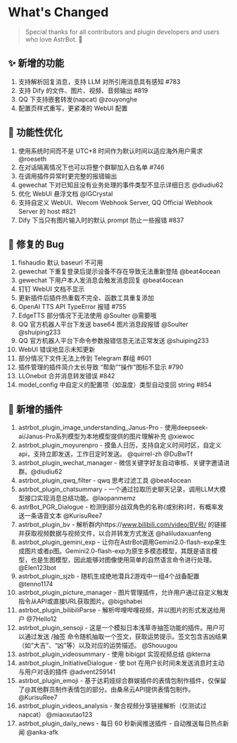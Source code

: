 # What's Changed

> Special thanks for all contributors and plugin developers and users who love AstrBot. 💖

## ✨ 新增的功能

1. 支持解析回复消息，支持 LLM 对所引用消息具有感知 #783
2. 支持 Dify 的文件、图片、视频、音频输出 #819
3. QQ 下支持嵌套转发(napcat) @zouyonghe
4. 配置页样式重写，更紧凑的 WebUI 配置

## 🎈 功能性优化

1. 使用系统时间而不是 UTC+8 时间作为默认时间以适应海外用户需求 @roeseth
2. 在对话隔离情况下也可以将整个群聊加入白名单 #746
3. 在调用插件异常时更完整的报错输出
4. gewechat 下对已知且没有业务处理的事件类型不显示详细日志 @diudiu62
5. 优化 WebUI 悬浮文档 @IGCrystal
6. 支持自定义 WebUI、Wecom Webhook Server, QQ Official Webhook Server 的 host #821
7. Dify 下当只有图片输入时的默认 prompt 防止一些报错 #837

## 🐛 修复的 Bug

1.  fishaudio 默认 baseurl 不可用
2.  gewechat 下重复登录后提示设备不存在导致无法重新登陆 @beat4ocean
3.  gewechat 下用户本人发消息会触发消息回复 @beat4ocean
4.  钉钉 WebUI 文档不显示
5.  更新插件后插件热重载不完全、函数工具重复添加
6.  OpenAI TTS API TypeError 报错 #755
7.  EdgeTTS 部分情况下无法使用 @Soulter @需要哦
8.  QQ 官方机器人平台下发送 base64 图片消息段报错 @Soulter @shuiping233
9.  QQ 官方机器人平台下命令参数报错信息无法正常发送 @shuiping233
10. WebUI 错误地显示未知更新
11. 部分情况下文件无法上传到 Telegram 群组 #601
12. 插件管理的插件简介太长导致 “帮助”“操作”图标不显示 #790
13. LLOnebot 合并消息转发错误 #842
14. model_config 中自定义的配置项（如温度）类型自动变回 string #854

## 🧩 新增的插件

1. astrbot_plugin_image_understanding_Janus-Pro - 使用deepseek-ai/Janus-Pro系列模型为本地模型提供的图片理解补充 @xiewoc
2. astrbot_plugin_moyurenpro - 摸鱼人日历，支持自定义时间时区，自定义api，支持立即发送，工作日定时发送。 @quirrel-zh @DuBwTf
3. astrbot_plugin_wechat_manager - 微信关键字好友自动审核、关键字邀请进群。@diudiu62
4. astrbot_plugin_qwq_filter - qwq 思考过滤工具 @beat4ocean
5. astrbot_plugin_chatsummary - 一个通过拉取历史聊天记录，调用LLM大模型接口实现消息总结功能。@laopanmemz
6. astrBot_PGR_Dialogue - 检测到部分战双角色的名称(或别称)时，有概率发送一条语音文本 @KurisuRee7
7. astrbot_plugin_bv -  解析群内https://www.bilibili.com/video/BV号/ 的链接并获取视频数据与视频文件，以合并转发方式发送 @haliludaxuanfeng
8. astrbot_plugin_gemini_exp - 让你在AstrBot调用Gemini2.0-flash-exp来生成图片或者p图。Gemini2.0-flash-exp为原生多模态模型，其既是语言模型，也是生图模型，因此能够对图像使用简单的自然语言命令进行处理。@Elen123bot
9. astrbot_plugin_sjzb - 随机生成绝地潜兵2游戏中一组4个战备配置 @tenno1174
10. astrbot_plugin_picture_manager - 图片管理插件，允许用户通过自定义触发指令从API或直接URL获取图片。@bigshabei
11. astrbot_plugin_bilibiliParse - 解析哔哩哔哩视频，并以图片的形式发送给用户 @7Hello12
12. astrbot_plugin_sensoji - 这是一个模拟日本浅草寺抽签功能的插件。用户可以通过发送 /抽签 命令随机抽取一个签文，获取运势提示。签文包含吉凶结果（如“大吉”、“凶”等）以及对应的运势描述。 @Shouugou
13. astrbot_plugin_videosummary - 使用 bibigpt 实现视频总结 @kterna
14. astrbot_plugin_InitiativeDialogue - 使 bot 在用户长时间未发送消息时主动与用户对话的插件 @advent259141
15. astrbot_plugin_emoji - 基于达莉娅综合群娱插件的表情包制作插件，仅保留了@其他群员制作表情包的部分。由桑帛云API提供表情包制作。@KurisuRee7
16. astrbot_plugin_videos_analysis - 聚合视频分享链接解析（仅测试过napcat） @miaoxutao123
17. astrbot_plugin_daily_news - 每日 60 秒新闻推送插件 - 自动推送每日热点新闻 @anka-afk